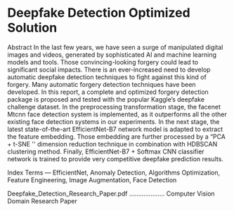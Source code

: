 # Deepfake Detection Optimized Solution

Abstract
In the last few years, we have seen a surge of manipulated digital images and videos, generated by sophisticated AI and machine learning models and tools. Those convincing-looking forgery could lead to significant social impacts. There is an ever-increased need to develop automatic deepfake detection techniques to fight against this kind of forgery. 
Many automatic forgery detection techniques have been developed. In this report, a complete and optimized forgery detection package is proposed and tested with the popular Kaggle’s deepfake challenge dataset. In the preprocessing transformation stage, the facenet Mtcnn face detection system is implemented, as it outperforms all the other existing face detection systems in our experiments. In the next stage, the latest state-of-the-art EfficientNet-B7 network model is adapted to extract the feature embedding.  Those embedding are further processed by a “PCA + t-SNE '' dimension reduction technique in combination with HDBSCAN clustering method. Finally, EfficientNet-B7 + Softmax CNN classifier network is trained to provide very competitive deepfake prediction results. 

Index Terms — EfficientNet, Anomaly Detection, Algorithms Optimization, Feature Engineering, Image Augmentation, Face Detection


Deepfake_Detection_Research_Paper.pdf  .................... Computer Vision Domain Research Paper 
